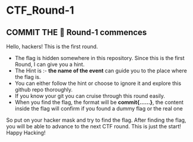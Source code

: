 # CTF_Round-1
## COMMIT THE 🚩 Round-1 commences

Hello, hackers! This is the first round. 
* The flag is hidden somewhere in this repository. Since this is the first Round, I can give you a hint.
* The Hint is :- **the name of the event** can guide you to the place where the flag is.
* You can either follow the hint or choose to ignore it and explore this github repo thoroughly.
* If you know your git you can cruise through this round easily.
* When you find the flag, the format will be **commit{......}**, the content inside the flag will confirm if you found a dummy flag or the real one

So put on your hacker mask and try to find the flag. After finding the flag, you will be able to advance to the next CTF round.
This is just the start! Happy Hacking!
